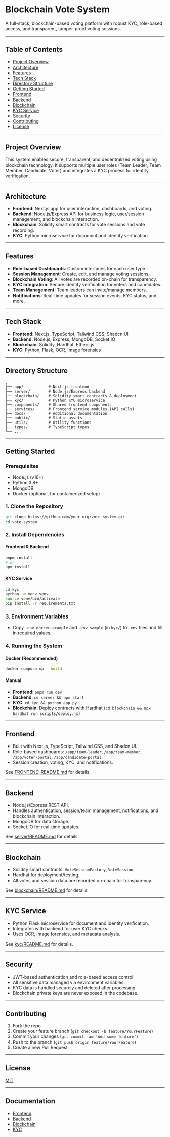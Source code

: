 # Blockchain Vote System

A full-stack, blockchain-based voting platform with robust KYC, role-based access, and transparent, tamper-proof voting sessions.

---

## Table of Contents

- [Project Overview](#project-overview)
- [Architecture](#architecture)
- [Features](#features)
- [Tech Stack](#tech-stack)
- [Directory Structure](#directory-structure)
- [Getting Started](#getting-started)
- [Frontend](#frontend)
- [Backend](#backend)
- [Blockchain](#blockchain)
- [KYC Service](#kyc-service)
- [Security](#security)
- [Contributing](#contributing)
- [License](#license)

---

## Project Overview

This system enables secure, transparent, and decentralized voting using blockchain technology. It supports multiple user roles (Team Leader, Team Member, Candidate, Voter) and integrates a KYC process for identity verification.

---

## Architecture

- **Frontend**: Next.js app for user interaction, dashboards, and voting.
- **Backend**: Node.js/Express API for business logic, user/session management, and blockchain interaction.
- **Blockchain**: Solidity smart contracts for vote sessions and vote recording.
- **KYC**: Python microservice for document and identity verification.

---

## Features

- **Role-based Dashboards**: Custom interfaces for each user type.
- **Session Management**: Create, edit, and manage voting sessions.
- **Blockchain Voting**: All votes are recorded on-chain for transparency.
- **KYC Integration**: Secure identity verification for voters and candidates.
- **Team Management**: Team leaders can invite/manage members.
- **Notifications**: Real-time updates for session events, KYC status, and more.

---

## Tech Stack

- **Frontend**: Next.js, TypeScript, Tailwind CSS, Shadcn UI
- **Backend**: Node.js, Express, MongoDB, Socket.IO
- **Blockchain**: Solidity, Hardhat, Ethers.js
- **KYC**: Python, Flask, OCR, image forensics

---

## Directory Structure
```
.
├── app/           # Next.js frontend  
├── server/        # Node.js/Express backend  
├── blockchain/    # Solidity smart contracts & deployment  
├── kyc/           # Python KYC microservice  
├── components/    # Shared frontend components  
├── services/      # Frontend service modules (API calls)  
├── docs/          # Additional documentation  
├── public/        # Static assets  
├── utils/         # Utility functions  
├── types/         # TypeScript types  
└── ...
```



---

## Getting Started

### Prerequisites

- Node.js (v16+)
- Python 3.8+
- MongoDB
- Docker (optional, for containerized setup)

### 1. Clone the Repository

```bash
git clone https://github.com/your-org/vote-system.git
cd vote-system
```

### 2. Install Dependencies

#### Frontend & Backend

```bash
pnpm install
# or
npm install
```

#### KYC Service

```bash
cd kyc
python -m venv venv
source venv/bin/activate
pip install -r requirements.txt
```

### 3. Environment Variables

- Copy `.env-docker.example` and `.env_sample` (in `kyc/`) to `.env` files and fill in required values.

### 4. Running the System

#### Docker (Recommended)

```bash
docker-compose up --build
```

#### Manual

- **Frontend**: `pnpm run dev`
- **Backend**: `cd server && npm start`
- **KYC**: `cd kyc && python app.py`
- **Blockchain**: Deploy contracts with Hardhat (`cd blockchain && npx hardhat run scripts/deploy.js`)

---

## Frontend

- Built with Next.js, TypeScript, Tailwind CSS, and Shadcn UI.
- Role-based dashboards: `/app/team-leader`, `/app/team-member`, `/app/voter-portal`, `/app/candidate-portal`.
- Session creation, voting, KYC, and notifications.

See [FRONTEND_README.md](FRONTEND_README.md) for details.

---

## Backend

- Node.js/Express REST API.
- Handles authentication, session/team management, notifications, and blockchain interaction.
- MongoDB for data storage.
- Socket.IO for real-time updates.

See [server/README.md](server/README.md) for details.

---

## Blockchain

- Solidity smart contracts: `VoteSessionFactory`, `VoteSession`.
- Hardhat for deployment/testing.
- All votes and session data are recorded on-chain for transparency.

See [blockchain/README.md](blockchain/README.md) for details.

---

## KYC Service

- Python Flask microservice for document and identity verification.
- Integrates with backend for user KYC checks.
- Uses OCR, image forensics, and metadata analysis.

See [kyc/README.md](kyc/README.md) for details.

---

## Security

- JWT-based authentication and role-based access control.
- All sensitive data managed via environment variables.
- KYC data is handled securely and deleted after processing.
- Blockchain private keys are never exposed in the codebase.

---

## Contributing

1. Fork the repo
2. Create your feature branch (`git checkout -b feature/YourFeature`)
3. Commit your changes (`git commit -am 'Add some feature'`)
4. Push to the branch (`git push origin feature/YourFeature`)
5. Create a new Pull Request

---

## License

[MIT](LICENSE)

---

## Documentation

- [Frontend](FRONTEND_README.md)
- [Backend](server/README.md)
- [Blockchain](blockchain/README.md)
- [KYC](kyc/README.md)
